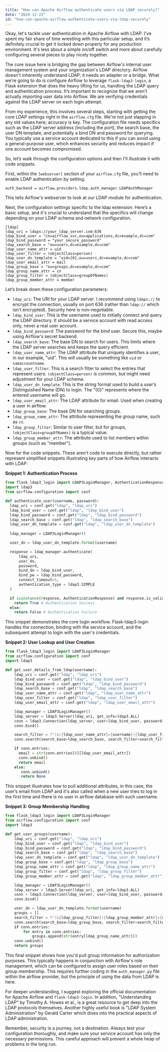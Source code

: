 ```yaml
---
title: "How can Apache Airflow authenticate users via LDAP securely?"
date: "2024-12-23"
id: "how-can-apache-airflow-authenticate-users-via-ldap-securely"
---
```


Okay, let's tackle user authentication in Apache Airflow with LDAP. I've spent my fair share of time wrestling with this particular setup, and it’s definitely crucial to get it locked down properly for any production environment. It's less about a simple on/off switch and more about carefully configuring several pieces to play nicely together.

The core issue here is bridging the gap between Airflow's internal user management system and your organization's LDAP directory. Airflow doesn't inherently understand LDAP; it needs an adapter or a bridge. What we’re going to do is configure Airflow to leverage `flask-ldap3-login`, a Flask extension that does the heavy lifting for us, handling the LDAP query and authentication process. It’s important to recognize that we aren't actually *importing* user data into Airflow. We are verifying credentials against the LDAP server on each login attempt.

From my experience, this involves several steps, starting with getting the core LDAP settings right in the `airflow.cfg` file. We're not just slapping in any old values here; accuracy is key. The configuration file needs specifics such as the LDAP server address (including the port), the search base, the user DN template, and potentially a bind DN and password for querying. You typically use a service account dedicated to this if you can avoid using a general-purpose user, which enhances security and reduces impact if one account becomes compromised.

So, let’s walk through the configuration options and then I'll illustrate it with code snippets.

First, within the `[webserver]` section of your `airflow.cfg` file, you’ll need to enable LDAP authentication by setting:

```
auth_backend = airflow.providers.ldap.auth_manager.LDAPAuthManager
```
This tells Airflow's webserver to look at our LDAP module for authentication.

Next, the configuration settings specific to the ldap extension. Here’s a basic setup, and it's crucial to understand that the specifics will change depending on your LDAP schema and network configuration.

```
[ldap]
ldap_uri = ldaps://your_ldap_server.com:636
ldap_bind_user = "cn=airflow_svc,ou=applications,dc=example,dc=com"
ldap_bind_password = "your_secure_password"
ldap_search_base = "ou=users,dc=example,dc=com"
ldap_user_name_attr = uid
ldap_user_filter = (objectClass=person)
ldap_user_dn_template = "uid={0},ou=users,dc=example,dc=com"
ldap_user_email_attr = mail
ldap_group_base = "ou=groups,dc=example,dc=com"
ldap_group_name_attr = cn
ldap_group_filter = (objectClass=groupOfNames)
ldap_group_member_attr = member
```

Let’s break down these configuration parameters:

*   `ldap_uri`: The URI for your LDAP server. I recommend using `ldaps://` to encrypt the connection, usually on port 636 (rather than `ldap://` which isn't encrypted). Security here is non-negotiable.
*   `ldap_bind_user`: This is the username used to initially connect and query the LDAP directory. It should be a service account with read access only, never a real user account.
*   `ldap_bind_password`: The password for the bind user. Secure this, maybe using Airflow's secret backend.
*   `ldap_search_base`: The base DN to search for users. This limits where the LDAP server searches and keeps the query efficient.
*   `ldap_user_name_attr`: The LDAP attribute that uniquely identifies a user, in our example, "uid". This will usually be something like `uid` or `samaccountname`.
*   `ldap_user_filter`: This is a search filter to select the entries that represent users. `(objectClass=person)` is common, but might need adjustment for your LDAP schema.
*   `ldap_user_dn_template`: This is the string format used to build a user’s Distinguished Name (DN) to login. The "{0}" represents where the entered username will go.
*    `ldap_user_email_attr`: The LDAP attribute for email. Used when creating a user in airflow.
*   `ldap_group_base`: The base DN for searching groups.
*   `ldap_group_name_attr`: The attribute representing the group name, such as `cn`.
*   `ldap_group_filter`: Similar to user filter, but for groups, `(objectClass=groupOfNames)` is a typical value.
*  `ldap_group_member_attr`: The attribute used to list members within groups (such as "member").

Now for the code snippets. These aren't code to execute directly, but rather represent simplified snippets illustrating key parts of how Airflow interacts with LDAP:

**Snippet 1: Authentication Process**

```python
from flask_ldap3_login import LDAP3LoginManager, AuthenticationResponse
import ldap3
from airflow.configuration import conf

def authenticate_user(username, password):
  ldap_uri = conf.get("ldap", "ldap_uri")
  ldap_bind_user = conf.get("ldap", "ldap_bind_user")
  ldap_bind_password = conf.get("ldap", "ldap_bind_password")
  ldap_search_base = conf.get("ldap", "ldap_search_base")
  ldap_user_dn_template = conf.get("ldap", "ldap_user_dn_template")
  
  ldap_manager = LDAP3LoginManager()

  user_dn = ldap_user_dn_template.format(username)

  response = ldap_manager.authenticate(
      ldap_uri,
      user_dn,
      password,
      bind_dn = ldap_bind_user,
      bind_pw = ldap_bind_password,
      connect_timeout=5,
      authentication_type = ldap3.SIMPLE
  )

  if isinstance(response, AuthenticationResponse) and response.is_valid():
    return True # Authentication Success
  else:
    return False # Authentication Failure

```
This snippet demonstrates the core login workflow. Flask-ldap3-login handles the connection, binding with the service account, and the subsequent attempt to login with the user's credentials.

**Snippet 2: User Lookup and User Creation**

```python
from flask_ldap3_login import LDAP3LoginManager
from airflow.configuration import conf
import ldap3

def get_user_details_from_ldap(username):
    ldap_uri = conf.get("ldap", "ldap_uri")
    ldap_bind_user = conf.get("ldap", "ldap_bind_user")
    ldap_bind_password = conf.get("ldap", "ldap_bind_password")
    ldap_search_base = conf.get("ldap", "ldap_search_base")
    ldap_user_name_attr = conf.get("ldap", "ldap_user_name_attr")
    ldap_user_filter = conf.get("ldap", "ldap_user_filter")
    ldap_user_email_attr = conf.get("ldap", "ldap_user_email_attr")

    ldap_manager = LDAP3LoginManager()
    ldap_server = ldap3.Server(ldap_uri, get_info=ldap3.ALL)
    conn = ldap3.Connection(ldap_server, user=ldap_bind_user, password=ldap_bind_password)
    conn.bind()

    search_filter = f"(&({ldap_user_name_attr}={username}){ldap_user_filter})"
    conn.search(search_base=ldap_search_base, search_filter=search_filter, attributes=[ldap_user_email_attr])

    if conn.entries:
      email = str(conn.entries[0][ldap_user_email_attr])
      conn.unbind()
      return email
    else:
       conn.unbind()
       return None
```
This snippet illustrates how to pull additional attributes, in this case, the user’s email from LDAP and it's also called when a new user tries to log in the first time and there is no user in airflow database with such username.

**Snippet 3: Group Membership Handling**

```python
from flask_ldap3_login import LDAP3LoginManager
from airflow.configuration import conf
import ldap3

def get_user_groups(username):
    ldap_uri = conf.get("ldap", "ldap_uri")
    ldap_bind_user = conf.get("ldap", "ldap_bind_user")
    ldap_bind_password = conf.get("ldap", "ldap_bind_password")
    ldap_search_base = conf.get("ldap", "ldap_search_base")
    ldap_user_dn_template = conf.get("ldap", "ldap_user_dn_template")
    ldap_group_base = conf.get("ldap", "ldap_group_base")
    ldap_group_name_attr = conf.get("ldap", "ldap_group_name_attr")
    ldap_group_filter = conf.get("ldap", "ldap_group_filter")
    ldap_group_member_attr = conf.get("ldap", "ldap_group_member_attr")

    ldap_manager = LDAP3LoginManager()
    ldap_server = ldap3.Server(ldap_uri, get_info=ldap3.ALL)
    conn = ldap3.Connection(ldap_server, user=ldap_bind_user, password=ldap_bind_password)
    conn.bind()

    user_dn = ldap_user_dn_template.format(username)
    groups = []
    search_filter = f"(&{ldap_group_filter}({ldap_group_member_attr}={user_dn}))"
    conn.search(search_base=ldap_group_base, search_filter=search_filter, attributes=[ldap_group_name_attr])
    if conn.entries:
        for entry in conn.entries:
            groups.append(str(entry[ldap_group_name_attr]))
    conn.unbind()
    return groups
```
This final snippet shows how you'd pull group information for authorization purposes. This typically happens in conjunction with Airflow's role management, which can be configured to assign user roles based on their group membership. This requires further coding in the `auth_manager.py` file within the airflow provider, but the principle of using the data from LDAP is here.

For deeper understanding, I suggest exploring the official documentation for Apache Airflow and `flask-ldap3-login`. In addition, "Understanding LDAP" by Timothy A. Howes et al., is a great resource to get deep into the LDAP protocols themselves. Another highly useful book is "LDAP System Administration" by Gerald Carter which dives into the practical aspects of LDAP administration.

Remember, security is a journey, not a destination. Always test your configuration thoroughly, and make sure your service account has only the necessary permissions. This careful approach will prevent a whole heap of problems in the long run.
